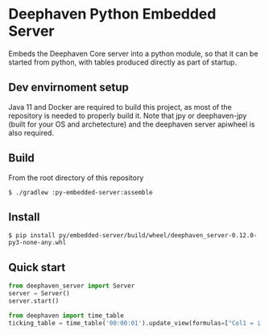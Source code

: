 # Deephaven Python Embedded Server

Embeds the Deephaven Core server into a python module, so that it can be started from python, with tables produced
directly as part of startup.

## Dev envirnoment setup
Java 11 and Docker are required to build this project, as most of the repository is needed to properly build it.
Note that jpy or deephaven-jpy (built for your OS and archetecture) and the deephaven server apiwheel is also
required. 

## Build
From the root directory of this repository
```shell
$ ./gradlew :py-embedded-server:assemble
```

## Install
```shell
$ pip install py/embedded-server/build/wheel/deephaven_server-0.12.0-py3-none-any.whl
```

## Quick start

```python
from deephaven_server import Server
server = Server()
server.start()

from deephaven import time_table
ticking_table = time_table('00:00:01').update_view(formulas=["Col1 = i % 2"])
```
